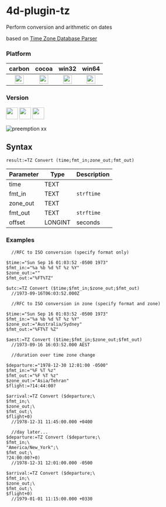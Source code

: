 # 4d-plugin-tz
Perform conversion and arithmetic on dates

based on [Time Zone Database Parser](https://howardhinnant.github.io/date/tz.html)

### Platform

| carbon | cocoa | win32 | win64 |
|:------:|:-----:|:---------:|:---------:|
|<img src="https://cloud.githubusercontent.com/assets/1725068/22371562/1b091f0a-e4db-11e6-8458-8653954a7cce.png" width="24" height="24" />|<img src="https://cloud.githubusercontent.com/assets/1725068/22371562/1b091f0a-e4db-11e6-8458-8653954a7cce.png" width="24" height="24" />|<img src="https://cloud.githubusercontent.com/assets/1725068/22371562/1b091f0a-e4db-11e6-8458-8653954a7cce.png" width="24" height="24" />|<img src="https://cloud.githubusercontent.com/assets/1725068/22371562/1b091f0a-e4db-11e6-8458-8653954a7cce.png" width="24" height="24" />|

### Version

<img src="https://cloud.githubusercontent.com/assets/1725068/18940649/21945000-8645-11e6-86ed-4a0f800e5a73.png" width="32" height="32" /> <img src="https://cloud.githubusercontent.com/assets/1725068/18940648/2192ddba-8645-11e6-864d-6d5692d55717.png" width="32" height="32" /> <img src="https://user-images.githubusercontent.com/1725068/41266195-ddf767b2-6e30-11e8-9d6b-2adf6a9f57a5.png" width="32" height="32" />

![preemption xx](https://user-images.githubusercontent.com/1725068/41327179-4e839948-6efd-11e8-982b-a670d511e04f.png)

## Syntax

```
result:=TZ Convert (time;fmt_in;zone_out;fmt_out)
```

Parameter|Type|Description
------------|------------|----
time|TEXT|
fmt_in|TEXT|``strftime``
zone_out|TEXT|
fmt_out|TEXT|``strftime``
offset|LONGINT|seconds

### Examples

```
  //RFC to ISO conversion (specify format only)

$time:="Sun Sep 16 01:03:52 -0500 1973"
$fmt_in:="%a %b %d %T %z %Y"
$zone_out:=""
$fmt_out:="%FT%TZ"

$utc:=TZ Convert ($time;$fmt_in;$zone_out;$fmt_out)
  //1973-09-16T06:03:52.000Z

  //RFC to ISO conversion in zone (specify format and zone)

$time:="Sun Sep 16 01:03:52 -0500 1973"
$fmt_in:="%a %b %d %T %z %Y"
$zone_out:="Australia/Sydney"
$fmt_out:="%FT%T %Z"

$aest:=TZ Convert ($time;$fmt_in;$zone_out;$fmt_out)
  //1973-09-16 16:03:52.000 AEST
```

```
  //duration over time zone change 

$departure:="1978-12-30 12:01:00 -0500"
$fmt_in:="%F %T %z"
$fmt_out:="%F %T %z"
$zone_out:="Asia/Tehran"
$flight:=?14:44:00?

$arrival:=TZ Convert ($departure;\
$fmt_in;\
$zone_out;\
$fmt_out;\
$flight+0)
  //1978-12-31 11:45:00.000 +0400

  //day later...
$departure:=TZ Convert ($departure;\
$fmt_in;\
"America/New_York";\
$fmt_out;\
?24:00:00?+0)
  //1978-12-31 12:01:00.000 -0500

$arrival:=TZ Convert ($departure;\
$fmt_in;\
$zone_out;\
$fmt_out;\
$flight+0)
  //1979-01-01 11:15:00.000 +0330
```
